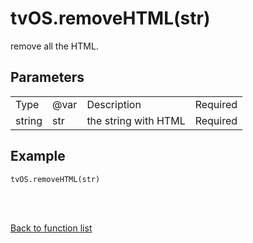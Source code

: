 # tvOS.removeHTML(str)

remove all the HTML.

## Parameters

<table><tr><td>Type</td><td>@var</td><td>Description</td><td>Required</td></tr><tr><td>string</td><td>str</td><td>the string with HTML</td><td>Required</td></tr></table>

## Example

    tvOS.removeHTML(str)


<br><br>

[Back to function list](https://github.com/wdg/tvOS.js/wiki/tvOS.js-Function-list)